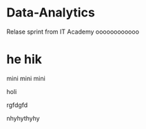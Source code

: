 # Data-Analytics
Relase sprint from IT Academy
oooooooooooo



# he hik
 mini mini mini

holi 

rgfdgfd

nhyhythyhy
